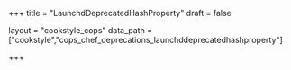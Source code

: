 +++
title = "LaunchdDeprecatedHashProperty"
draft = false

layout = "cookstyle_cops"
data_path = ["cookstyle","cops_chef_deprecations_launchddeprecatedhashproperty"]

+++

<!-- The content of this page is automatically generated from the
cops_chef_deprecations_launchddeprecatedhashproperty.yml file in github.com/chef/cookstyle/blob/master/docs-chef-io/data/cookstyle/. -->
